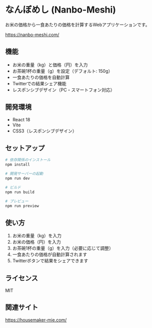 # なんぼめし (Nanbo-Meshi)

お米の価格から一食あたりの価格を計算するWebアプリケーションです。

https://nanbo-meshi.com/

## 機能

- お米の重量（kg）と価格（円）を入力
- お茶碗1杯の重量（g）を設定（デフォルト: 150g）
- 一食あたりの価格を自動計算
- Twitterでの結果シェア機能
- レスポンシブデザイン（PC・スマートフォン対応）

## 開発環境

- React 18
- Vite
- CSS3（レスポンシブデザイン）

## セットアップ

```bash
# 依存関係のインストール
npm install

# 開発サーバーの起動
npm run dev

# ビルド
npm run build

# プレビュー
npm run preview
```

## 使い方

1. お米の重量（kg）を入力
2. お米の価格（円）を入力
3. お茶碗1杯の重量（g）を入力（必要に応じて調整）
4. 一食あたりの価格が自動計算されます
5. Twitterボタンで結果をシェアできます

## ライセンス

MIT

## 関連サイト

https://housemaker-mie.com/
